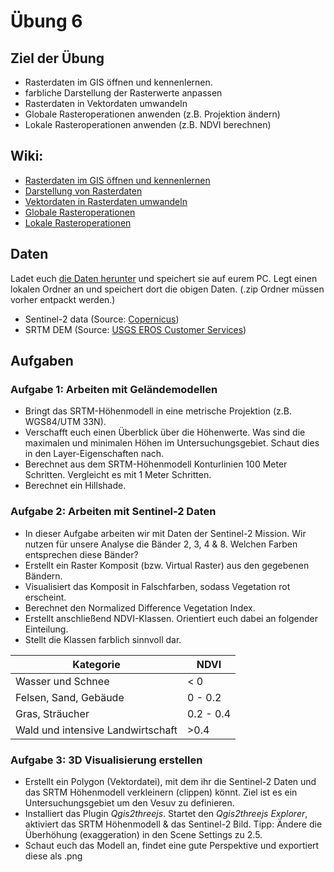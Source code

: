 # Übung 6
## Ziel der Übung
* Rasterdaten im GIS öffnen und kennenlernen.
* farbliche Darstellung der Rasterwerte anpassen
* Rasterdaten in Vektordaten umwandeln
* Globale Rasteroperationen anwenden (z.B. Projektion ändern)
* Lokale Rasteroperationen anwenden (z.B. NDVI berechnen)

## Wiki:
* [Rasterdaten im GIS öffnen und kennenlernen](https://courses.gistools.geog.uni-heidelberg.de/giscience/gis-einfuehrung/wikis/qgis-Layer-Konzept)
* [Darstellung von Rasterdaten](https://courses.gistools.geog.uni-heidelberg.de/giscience/gis-einfuehrung/wikis/qgis-Rasterdarstellung)
* [Vektordaten in Rasterdaten umwandeln](https://courses.gistools.geog.uni-heidelberg.de/giscience/gis-einfuehrung/wikis/qgis-Konvertierung)
* [Globale Rasteroperationen](https://courses.gistools.geog.uni-heidelberg.de/giscience/gis-einfuehrung/wikis/qgis-Globale-Funktionen)
* [Lokale Rasteroperationen](https://courses.gistools.geog.uni-heidelberg.de/giscience/gis-einfuehrung/wikis/qgis-Lokale-Funktionen)

## Daten
Ladet euch [die Daten herunter](exercise_06_data.zip) und speichert sie auf eurem PC. Legt einen lokalen Ordner an und speichert dort die obigen Daten. (.zip Ordner müssen vorher entpackt werden.)

* Sentinel-2 data (Source: [Copernicus](https://scihub.copernicus.eu/))
* SRTM DEM (Source: [USGS EROS Customer Services](https://www.usgs.gov/centers/eros/science/usgs-eros-archive-digital-elevation-shuttle-radar-topography-mission-srtm-1))

## Aufgaben

### Aufgabe 1: Arbeiten mit Geländemodellen
* Bringt das SRTM-Höhenmodell in eine metrische Projektion (z.B. WGS84/UTM 33N).
* Verschafft euch einen Überblick über die Höhenwerte. Was sind die maximalen und minimalen Höhen im Untersuchungsgebiet. Schaut dies in den Layer-Eigenschaften nach. 
* Berechnet aus dem SRTM-Höhenmodell Konturlinien 100 Meter Schritten. Vergleicht es mit 1 Meter Schritten.
* Berechnet ein Hillshade.

### Aufgabe 2: Arbeiten mit Sentinel-2 Daten
* In dieser Aufgabe arbeiten wir mit Daten der Sentinel-2 Mission. Wir nutzen für unsere Analyse die Bänder 2, 3, 4 & 8. Welchen Farben entsprechen diese Bänder?
* Erstellt ein Raster Komposit (bzw. Virtual Raster) aus den gegebenen Bändern.
* Visualisiert das Komposit in Falschfarben, sodass Vegetation rot erscheint.
* Berechnet den Normalized Difference Vegetation Index.
* Erstellt anschließend NDVI-Klassen. Orientiert euch dabei an folgender Einteilung.
* Stellt die Klassen farblich sinnvoll dar.

| Kategorie | NDVI |
| --- | --- |
|Wasser und Schnee| < 0 |
| Felsen, Sand, Gebäude | 0 - 0.2 |
| Gras, Sträucher | 0.2 - 0.4 |
| Wald und intensive Landwirtschaft | >0.4 |

### Aufgabe 3: 3D Visualisierung erstellen
* Erstellt ein Polygon (Vektordatei), mit dem ihr die Sentinel-2 Daten und das SRTM Höhenmodell verkleinern (clippen) könnt. Ziel ist es ein Untersuchungsgebiet um den Vesuv zu definieren.
* Installiert das Plugin *Qgis2threejs*. Startet den *Qgis2threejs Explorer*, aktiviert das SRTM Höhenmodell & das Sentinel-2 Bild. Tipp: Ändere die Überhöhung (exaggeration) in den Scene Settings zu 2.5.
* Schaut euch das Modell an, findet eine gute Perspektive und exportiert diese als .png 


